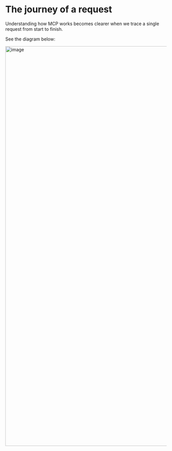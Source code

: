 # The journey of a request

Understanding how MCP works becomes clearer when we trace a single request from start to finish.

See the diagram below:

<img width="1456" height="1248" alt="image" src="https://github.com/user-attachments/assets/ce8644c6-009e-4c6a-b6b2-70d53db229b6" />
